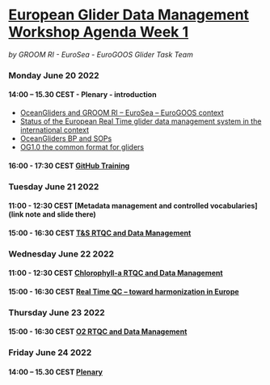 # [European Glider Data Management Workshop Agenda Week 1](https://www.groom-h2020.eu/european-glider-data-management-workshop-agenda/)
*by GROOM RI - EuroSea - EuroGOOS Glider Task Team*

### Monday June 20 2022

#### 14:00 – 15.30 CEST - Plenary - introduction
+ [OceanGliders and GROOM RI – EuroSea – EuroGOOS context](https://github.com/OceanGlidersCommunity/meeting_notes/blob/main/2022/Plenary_OceanGlidersGROOMIIEuroSeaEuroGOOS_ObjectivesGroundRules.pdf)
+ [Status of the European Real Time glider data management system in the international context](https://github.com/OceanGlidersCommunity/meeting_notes/blob/main/2022/2%20-%20Plenary-1-Victor_Turpin.pdf)
+ [OceanGliders BP and SOPs](https://github.com/OceanGlidersCommunity/meeting_notes/blob/main/2022/Groom%20II_%20power%20point%20template%20-%20data%20mgt%20ws%20-%20V2_best_practices.pdf)
+ [OG1.0 the common format for gliders](https://github.com/OceanGlidersCommunity/meeting_notes/blob/main/2022/Glider%20workshop%20-%20OG1%20implemtnation%20-%20jbuck.pdf)

#### 16:00 - 17:30 CEST [GitHub Training](https://github.com/OceanGlidersCommunity/LearningGitHub/blob/main/training_session_07.md)

### Tuesday June 21 2022

#### 11:00 - 12:30 CEST [Metadata management and controlled vocabularies](link note and slide there)

#### 15:00 - 16:30 CEST [T&S RTQC and Data Management](https://github.com/OceanGlidersCommunity/Salinity_SOP/blob/main/meeting_notes/2022_06_20_RTQC_session.md)

### Wednesday June 22 2022

#### 11:00 - 12:30 CEST [Chlorophyll-a RTQC and Data Management](https://github.com/OceanGlidersCommunity/meeting_notes/blob/main/2022/2022_06_22_RTQC_Chla.md)

#### 15:00 - 16:30 CEST [Real Time QC – toward harmonization in Europe](https://github.com/OceanGlidersCommunity/meeting_notes/blob/main/2022/2022_06_22_toward_NRT_QC_harmonisation.md)


### Thursday June 23 2022

#### 15:00 - 16:30 CEST [O2 RTQC and Data Management](https://github.com/OceanGlidersCommunity/Oxygen_SOP/blob/main/meeting_notes/2022_06_23_RTQC_O2_session.md)

### Friday June 24 2022

#### 14:00 – 15.30 CEST [Plenary](https://github.com/OceanGlidersCommunity/meeting_notes/blob/main/2022/plenary_session_24th_June_2022.md)
